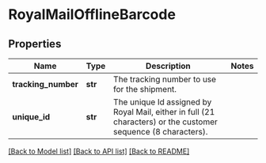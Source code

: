 # RoyalMailOfflineBarcode

## Properties
Name | Type | Description | Notes
------------ | ------------- | ------------- | -------------
**tracking_number** | **str** | The tracking number to use for the shipment. | 
**unique_id** | **str** | The unique Id assigned by Royal Mail, either in full (21 characters) or the customer sequence (8 characters). | 

[[Back to Model list]](../README.md#documentation-for-models) [[Back to API list]](../README.md#documentation-for-api-endpoints) [[Back to README]](../README.md)


